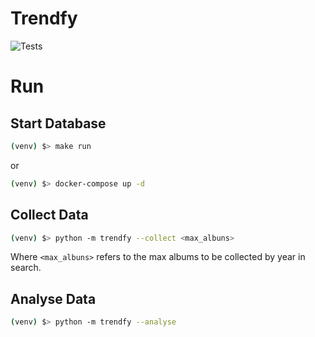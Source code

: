 # Trendfy

![Tests](https://github.com/romavini/trendfy/actions/workflows/tests.yml/badge.svg)



# Run

## Start Database
```bash
(venv) $> make run
```
or
```bash
(venv) $> docker-compose up -d
```

## Collect Data

```bash
(venv) $> python -m trendfy --collect <max_albuns>
```

Where `<max_albuns>` refers to the max albums to be collected by year in search.

## Analyse Data
```bash
(venv) $> python -m trendfy --analyse
```
